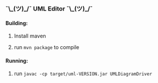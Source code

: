 ### ¯\\\_(ツ)\_/¯ UML Editor ¯\\\_(ツ)\_/¯ 
#### Building:

1. Install maven

2. run `mvn package` to compile

#### Running:
1. run `javac -cp target/uml-VERSION.jar UMLDiagramDriver`
